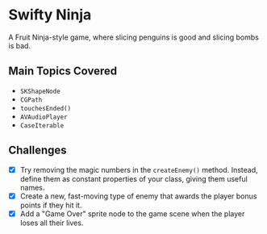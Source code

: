 # Swifty Ninja

A Fruit Ninja-style game, where slicing penguins is good and slicing bombs is bad.

## Main Topics Covered

- `SKShapeNode`
- `CGPath`
- `touchesEnded()`
- `AVAudioPlayer`
- `CaseIterable`

## Challenges
- [x] Try removing the magic numbers in the `createEnemy()` method. Instead, define them as constant properties of your class, giving them useful names.
- [x] Create a new, fast-moving type of enemy that awards the player bonus points if they hit it.
- [x] Add a "Game Over" sprite node to the game scene when the player loses all their lives.
